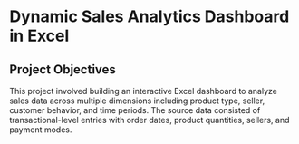 # Dynamic Sales Analytics Dashboard in Excel  
## Project Objectives  
This project involved building an interactive Excel dashboard to analyze sales data across multiple dimensions including product type, seller, customer behavior, and time periods. The source data consisted of transactional-level entries with order dates, product quantities, sellers, and payment modes.
